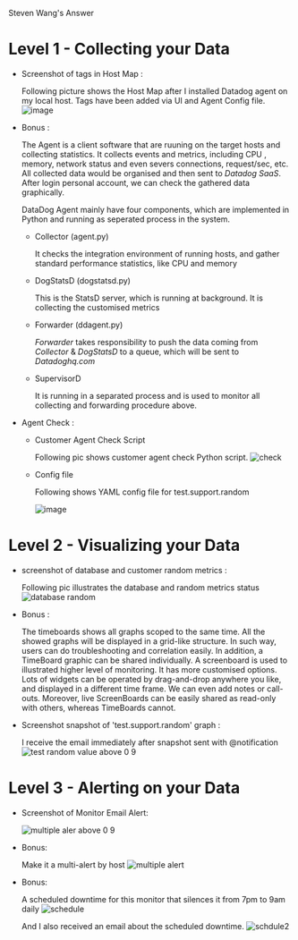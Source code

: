 Steven Wang's Answer

# Level 1 - Collecting your Data

+ Screenshot of tags in Host Map :

    Following picture shows the Host Map after I installed Datadog agent on my local host. Tags have been added via UI and Agent Config file.
    ![image](https://user-images.githubusercontent.com/8587006/28491447-1ecbe354-6f35-11e7-9c43-233710acb87f.png)

+ Bonus :

    The Agent is a client software that are ruuning on the target hosts and collecting statistics. It collects events and metrics, including CPU , memory, network status and even severs connections, request/sec, etc. All collected data would be organised and then sent to *Datadog SaaS*. After login personal account, we can check the gathered data graphically. 

    DataDog Agent mainly have four components, which are implemented in Python and running as seperated process in the system.
    + Collector (agent.py)
        
        It checks the integration environment of running hosts, and gather standard performance statistics, like CPU and memory
    + DogStatsD (dogstatsd.py)

        This is the StatsD server, which is running at background. It is collecting the customised metrics

    + Forwarder (ddagent.py)

        *Forwarder* takes responsibility to push the data coming from *Collector* & *DogStatsD* to a queue, which will be sent to *Datadoghq.com*
    
    + SupervisorD

        It is running in a separated process and is used to monitor all collecting and forwarding procedure above.

+ Agent Check :
  + Customer Agent Check Script

    Following pic shows customer agent check Python script.
    ![check](https://user-images.githubusercontent.com/8587006/28492654-9f45a8e8-6f4a-11e7-8802-bf277a3478d5.JPG)

  + Config file

    Following shows YAML config file for test.support.random
    
    ![image](https://user-images.githubusercontent.com/8587006/28491906-668aafe8-6f3c-11e7-8188-5a2a8c9afc02.png)
# Level 2 - Visualizing your Data
+ screenshot of database and customer random metrics : 
    
    Following pic illustrates the database and random metrics status
    ![database random](https://user-images.githubusercontent.com/8587006/28491959-258ffc72-6f3d-11e7-9267-0c6c2e800d1b.JPG)
    
+ Bonus : 
    
    The timeboards shows all graphs scoped to the same time. All the showed graphs will be displayed in a grid-like structure. In such way, users can do troubleshooting and correlation easily. In addition, a TimeBoard graphic can be shared individually. A screenboard is used to illustrated higher level of monitoring. It has more customised options. Lots of widgets can be operated by drag-and-drop anywhere you like, and displayed in a different time frame. We can even add notes or call-outs. Moreover, live ScreenBoards can be easily shared as read-only with others, whereas TimeBoards cannot.

+ Screenshot snapshot of 'test.support.random' graph :
    
    I receive the email immediately after snapshot sent with @notification
    ![test random value above 0 9](https://user-images.githubusercontent.com/8587006/28491913-86ecbd9e-6f3c-11e7-9ca3-96a06f82919a.jpg)

# Level 3 - Alerting on your Data
+ Screenshot of Monitor Email Alert:

    ![multiple aler above 0 9](https://user-images.githubusercontent.com/8587006/28492058-f91cdab4-6f3e-11e7-86a8-e2c64476976b.jpg)
+ Bonus:

    Make it a multi-alert by host
    ![multiple alert](https://user-images.githubusercontent.com/8587006/28491983-9d9bf2de-6f3d-11e7-87b8-244b04ab305f.JPG)

+ Bonus:

    A scheduled downtime for this monitor that silences it from 7pm to 9am daily
    ![schedule](https://user-images.githubusercontent.com/8587006/28492019-4acb19e4-6f3e-11e7-86b3-d15a27259553.JPG)

    And I also received an email about the scheduled downtime.
    ![schdule2](https://user-images.githubusercontent.com/8587006/28492045-ca4398c2-6f3e-11e7-8bf0-735506316840.JPG)




